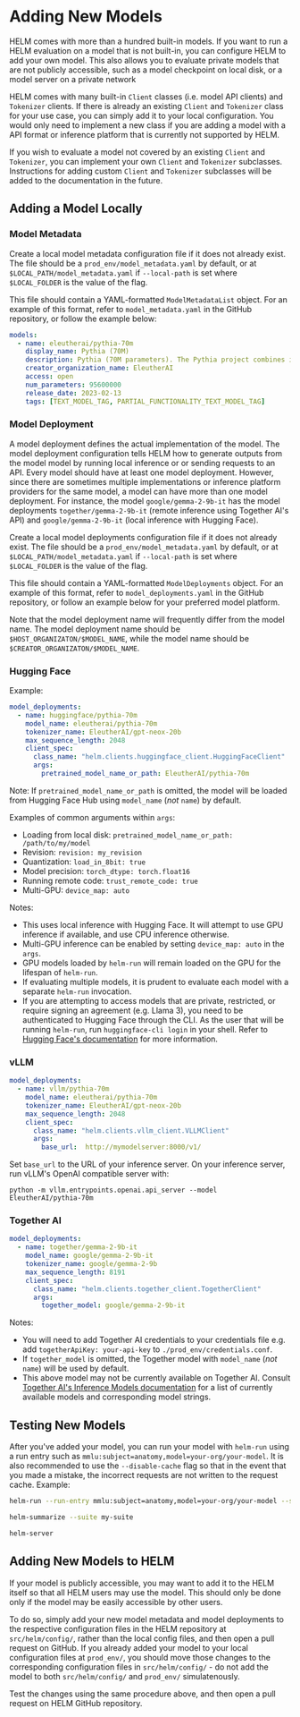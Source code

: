# Adding New Models

HELM comes with more than a hundred built-in models. If you want to run a HELM evaluation on a model that is not built-in, you can configure HELM to add your own model. This also allows you to evaluate private models that are not publicly accessible, such as a model checkpoint on local disk, or a model server on a private network

HELM comes with many built-in `Client` classes (i.e. model API clients) and `Tokenizer` clients. If there is already an existing `Client` and `Tokenizer` class for your use case, you can simply add it to your local configuration. You would only need to implement a new class if you are adding a model with a API format or inference platform that is currently not supported by HELM.

If you wish to evaluate a model not covered by an existing `Client` and `Tokenizer`, you can implement your own `Client` and `Tokenizer` subclasses. Instructions for adding custom `Client` and `Tokenizer` subclasses will be added to the documentation in the future.

## Adding a Model Locally

### Model Metadata

Create a local model metadata configuration file if it does not already exist. The file should be a `prod_env/model_metadata.yaml` by default, or at `$LOCAL_PATH/model_metadata.yaml` if `--local-path` is set where `$LOCAL_FOLDER` is the value of the flag.

This file should contain a YAML-formatted `ModelMetadataList` object. For an example of this format, refer to `model_metadata.yaml` in the GitHub repository, or follow the example below:

```yaml
models:
  - name: eleutherai/pythia-70m
    display_name: Pythia (70M)
    description: Pythia (70M parameters). The Pythia project combines interpretability analysis and scaling laws to understand how knowledge develops and evolves during training in autoregressive transformers.
    creator_organization_name: EleutherAI
    access: open
    num_parameters: 95600000
    release_date: 2023-02-13
    tags: [TEXT_MODEL_TAG, PARTIAL_FUNCTIONALITY_TEXT_MODEL_TAG]
```

### Model Deployment

A model deployment defines the actual implementation of the model. The model deployment configuration tells HELM how to generate outputs from the model model by running local inference or or sending requests to an API. Every model should have at least one model deployment. However, since there are sometimes multiple implementations or inference platform providers for the same model, a model can have more than one model deployment. For instance, the model `google/gemma-2-9b-it` has the model deployments `together/gemma-2-9b-it` (remote inference using Together AI's API) and `google/gemma-2-9b-it` (local inference with Hugging Face).

Create a local model deployments configuration file if it does not already exist. The file should be a `prod_env/model_metadata.yaml` by default, or at `$LOCAL_PATH/model_metadata.yaml` if `--local-path` is set where `$LOCAL_FOLDER` is the value of the flag.

This file should contain a YAML-formatted `ModelDeployments` object. For an example of this format, refer to `model_deployments.yaml` in the GitHub repository, or follow an example below for your preferred model platform.

Note that the model deployment name will frequently differ from the model name. The model deployment name should be `$HOST_ORGANIZATON/$MODEL_NAME`, while the model name should be `$CREATOR_ORGANIZATON/$MODEL_NAME`.

### Hugging Face

Example:

```yaml
model_deployments:
  - name: huggingface/pythia-70m
    model_name: eleutherai/pythia-70m
    tokenizer_name: EleutherAI/gpt-neox-20b
    max_sequence_length: 2048
    client_spec:
      class_name: "helm.clients.huggingface_client.HuggingFaceClient"
      args:
        pretrained_model_name_or_path: EleutherAI/pythia-70m
```

Note: If `pretrained_model_name_or_path` is omitted, the model will be loaded from Hugging Face Hub using `model_name` (_not_ `name`) by default.

Examples of common arguments within `args`:

- Loading from local disk: `pretrained_model_name_or_path: /path/to/my/model`
- Revision: `revision: my_revision`
- Quantization: `load_in_8bit: true`
- Model precision: `torch_dtype: torch.float16`
- Running remote code: `trust_remote_code: true`
- Multi-GPU: `device_map: auto`


Notes:

- This uses local inference with Hugging Face. It will attempt to use GPU inference if available, and use CPU inference otherwise.
- Multi-GPU inference can be enabled by setting `device_map: auto` in the `args`.
- GPU models loaded by `helm-run` will remain loaded on the GPU for the lifespan of `helm-run`.
- If evaluating multiple models, it is prudent to evaluate each model with a separate `helm-run` invocation.
- If you are attempting to access models that are private, restricted, or require signing an agreement (e.g. Llama 3), you need to be authenticated to Hugging Face through the CLI. As the user that will be running `helm-run`, run `huggingface-cli login` in your shell. Refer to [Hugging Face's documentation](https://huggingface.co/docs/huggingface_hub/en/quick-start#login-command) for more information.

### vLLM

```yaml
model_deployments:
  - name: vllm/pythia-70m
    model_name: eleutherai/pythia-70m
    tokenizer_name: EleutherAI/gpt-neox-20b
    max_sequence_length: 2048
    client_spec:
      class_name: "helm.clients.vllm_client.VLLMClient"
      args:
        base_url:  http://mymodelserver:8000/v1/
```

Set `base_url` to the URL of your inference server. On your inference server, run vLLM's OpenAI compatible server with:

```
python -m vllm.entrypoints.openai.api_server --model EleutherAI/pythia-70m
```

### Together AI

```yaml
model_deployments:
  - name: together/gemma-2-9b-it
    model_name: google/gemma-2-9b-it
    tokenizer_name: google/gemma-2-9b
    max_sequence_length: 8191
    client_spec:
      class_name: "helm.clients.together_client.TogetherClient"
      args:
        together_model: google/gemma-2-9b-it
```

Notes:

- You will need to add Together AI credentials to your credentials file e.g. add `togetherApiKey: your-api-key` to `./prod_env/credentials.conf`.
- If `together_model` is omitted, the Together model with `model_name` (_not_ `name`) will be used by default.
- This above model may not be currently available on Together AI. Consult [Together AI's Inference Models documentation](https://docs.together.ai/docs/inference-models) for a list of currently available models and corresponding model strings.

## Testing New Models

After you've added your model, you can run your model with `helm-run` using a run entry such as `mmlu:subject=anatomy,model=your-org/your-model`. It is also recommended to use the `--disable-cache` flag so that in the event that you made a mistake, the incorrect requests are not written to the request cache. Example:

```sh
helm-run --run-entry mmlu:subject=anatomy,model=your-org/your-model --suite my-suite --max-eval-instances 10 --disable-cache

helm-summarize --suite my-suite

helm-server
```

## Adding New Models to HELM

If your model is publicly accessible, you may want to add it to the HELM itself so that all HELM users may use the model. This should only be done only if the model may be easily accessible by other users.

To do so, simply add your new model metadata and model deployments to the respective configuration files in the HELM repository at `src/helm/config/`, rather than the local config files, and then open a pull request on GitHub. If you already added your model to your local configuration files at `prod_env/`, you should move those changes to the corresponding configuration files in `src/helm/config/` - do not add the model to both `src/helm/config/` and `prod_env/` simulatenously.

Test the changes using the same procedure above, and then open a pull request on HELM GitHub repository.
